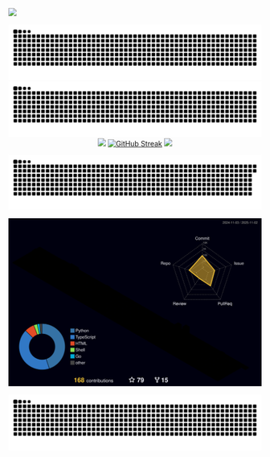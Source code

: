 ![](https://github-readme-stats-eight-phi-34.vercel.app/api/?username=jalenzz&show_icons=true&theme=dracula)
<p align="center">
<picture>
  <source media="(prefers-color-scheme: dark)" srcset="https://raw.githubusercontent.com/mouxuanjun/mouxuanjun/output/github-contribution-grid-snake-dark.svg">
  <source media="(prefers-color-scheme: light)" srcset="https://raw.githubusercontent.com/mouxuanjun/mouxuanjun/output/github-contribution-grid-snake.svg">
  <img alt="github contribution grid snake animation" src="https://raw.githubusercontent.com/mouxuanjun/mouxuanjun/output/github-contribution-grid-snake.svg">
</picture>
<picture>
  <source media="(prefers-color-scheme: dark)" srcset="https://raw.githubusercontent.com/SillyBeee/SillyBeee/output/github-contribution-grid-snake-dark.svg">
  <source media="(prefers-color-scheme: light)" srcset="https://raw.githubusercontent.com/SillyBeee/SillyBeee/output/github-contribution-grid-snake.svg">
  <img alt="github contribution grid snake animation" src="https://raw.githubusercontent.com/SillyBeee/SillyBeee/output/github-contribution-grid-snake.svg">
</picture>
<a href="https://github.com/anuraghazra/github-readme-stats"><img width=400 src="https://api-github-readme-stats.null-qwerty.top/api?username=null-qwerty&show_icons=true&hide_border=true&theme=transparent" /></a>
<a href="https://git.io/streak-stats"><img width=400 src="https://github-readme-streak-stats-seven-rho.vercel.app?user=null-qwerty&theme=transparent&hide_border=true" alt="GitHub Streak" /></a>
<a href="https://github.com/Ashutosh00710/github-readme-activity-graph"><img width=800 src="https://github-readme-activity-graph-dun.vercel.app/graph?username=null-qwerty&theme=github-compact&hide_border=true&area=true" /></a>
<p align="center">
<picture>
  <source media="(prefers-color-scheme: dark)" srcset="https://raw.githubusercontent.com/HDAleo/HDAleo/output/github-contribution-grid-snake-dark.svg">
  <source media="(prefers-color-scheme: light)" srcset="https://raw.githubusercontent.com/HDAleo/HDAleo/output/github-contribution-grid-snake.svg">
  <img alt="github contribution grid snake animation" src="https://raw.githubusercontent.com/HDAleo/HDAleo/output/github-contribution-grid-snake.svg">
</picture>
</p>

![](https://raw.githubusercontent.com/jalenzz/jalenzz/master/profile-3d-contrib/profile-night-rainbow.svg)

![](https://github.com/knot41/knot41/blob/output/github-contribution-grid-snake-dark.svg)
